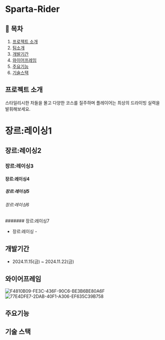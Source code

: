 # Sparta-Rider
 
## 📖 목차
1. [프로젝트 소개](#프로젝트-소개)
2. [팀소개](#팀소개)
3. [개발기간](#개발기간)
4. [와이어프레임](#와이어프레임)
5. [주요기능](#주요기능)
6. [기술스택](#기술스택)

## 프로젝트 소개
스타일리시한 차들을 몰고 다양한 코스를 질주하며 플레이어는 최상의 드라이빙 실력을 발휘해보세요.

# 장르:레이싱1
## 장르:레이싱2
### 장르:레이싱3
#### 장르:레이싱4
##### 장르:레이싱5
###### 장르:레이싱6
####### 장르:레이싱7
- 장르:레이싱 -


## 개발기간
- 2024.11.15(금) ~ 2024.11.22(금)

## 와이어프레임
![F4810B09-FE3C-436F-90C6-BE3B6BE80A6F](https://github.com/user-attachments/assets/17ea84b4-0768-4e8e-9ab1-a90d8c517d0a)
![77E4DFE7-2DAB-40F1-A306-EF635C39B758](https://github.com/user-attachments/assets/7d1ae2a0-bc6d-41f3-bc69-79c84f5b3c82)

## 주요기능


## 기술 스택

